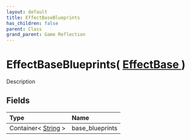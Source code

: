 ```yaml
---
layout: default
title: EffectBaseBlueprints
has_children: false
parent: Class
grand_parent: Game Reflection
---
```

# EffectBaseBlueprints( [ EffectBase ](/riftbreaker-wiki/docs/game-reflection/classes/effect_base/) )
Description 

## Fields

| Type | Name |
|:----------|:--------------|
| Container< [String](/riftbreaker-wiki/docs/game-reflection/components/string/) > | base_blueprints |

